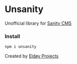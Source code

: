 # Unsanity

Unofficial library for [Sanity CMS](https://sanity.io)

### Install

```
npm i unsanity
```

Created by [Eldøy Projects](https://eldoy.com)
